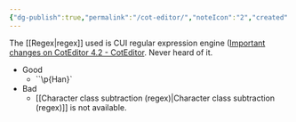 ```yaml
---
{"dg-publish":true,"permalink":"/cot-editor/","noteIcon":"2","created":"","updated":""}
---
```


The [[Regex\|regex]] used is CUI regular expression engine ([Important changes on CotEditor 4.2 - CotEditor](https://coteditor.com/news/2022/CotEditor_4.2.0). Never heard of it. 
- Good
	- ``\p{Han}`
- Bad
	- [[Character class subtraction (regex)\|Character class subtraction (regex)]] is not available.
